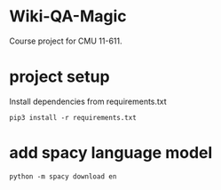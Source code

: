 # Wiki-QA-Magic
Course project for CMU 11-611.

# project setup
Install dependencies from requirements.txt  

`pip3 install -r requirements.txt`


# add spacy language model  
`python -m spacy download en`

